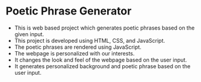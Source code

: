 # Poetic Phrase Generator
- This is web based project which generates poetic phrases based on the given input.
- This project is developed using HTML, CSS, and JavaScript.
- The poetic phrases are rendered using JavaScript.
- The webpage is personalized with our interests.
- It changes the look and feel of the webpage based on the user input.
- It generates personalized background and poetic phrase based on the user input.


